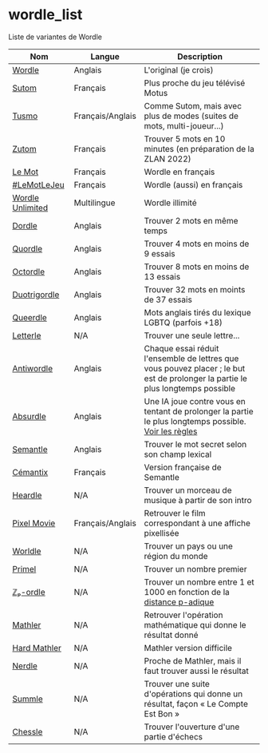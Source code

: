 # wordle_list

Liste de variantes de Wordle

Nom | Langue | Description
--- | ------ | -----------
[Wordle](https://www.nytimes.com/games/wordle/index.html) | Anglais | L'original (je crois)
[Sutom](https://sutom.nocle.fr) | Français | Plus proche du jeu télévisé Motus
[Tusmo](https://www.tusmo.xyz/) | Français/Anglais | Comme Sutom, mais avec plus de modes (suites de mots, multi-joueur...)
[Zutom](https://zutom.z-lan.fr/) | Français | Trouver 5 mots en 10 minutes (en préparation de la ZLAN 2022)
[Le Mot](https://wordle.louan.me/) | Français | Wordle en français
[\#LeMotLeJeu](https://www.solitaire-play.com/lemot/) | Français | Wordle (aussi) en français
[Wordle Unlimited](https://mywordle.org/wordle-french/) | Multilingue | Wordle illimité
[Dordle](https://zaratustra.itch.io/dordle) | Anglais | Trouver 2 mots en même temps
[Quordle](https://www.quordle.com/) | Anglais | Trouver 4 mots en moins de 9 essais
[Octordle](https://octordle.com/) | Anglais | Trouver 8 mots en moins de 13 essais
[Duotrigordle](https://duotrigordle.com/) | Anglais | Trouver 32 mots en moints de 37 essais
[Queerdle](https://queerdle.com/) | Anglais |Mots anglais tirés du lexique LGBTQ (parfois +18)
[Letterle](https://edjefferson.com/letterle/) | N/A | Trouver une seule lettre...
[Antiwordle](https://www.antiwordle.com/) | Anglais | Chaque essai réduit l'ensemble de lettres que vous pouvez placer&nbsp;; le but est de prolonger la partie le plus longtemps possible
[Absurdle](https://qntm.org/files/wordle/) | Anglais | Une IA joue contre vous en tentant de prolonger la partie le plus longtemps possible. [Voir les règles](https://qntm.org/wordle)
[Semantle](https://semantle.novalis.org/) | Anglais | Trouver le mot secret selon son champ lexical
[Cémantix](http://cemantix.herokuapp.com/) | Français | Version française de Semantle
[Heardle](https://heardle.app/) | N/A | Trouver un morceau de musique à partir de son intro
[Pixel Movie](https://pixelmovie.github.io/) | Français/Anglais | Retrouver le film correspondant à une affiche pixellisée
[Worldle](https://worldle.teuteuf.fr/) | N/A | Trouver un pays ou une région du monde
[Primel](https://converged.yt/primel/) | N/A | Trouver un nombre premier
[ℤₚ-ordle](https://mabotkin.github.io/zpordle/) | N/A | Trouver un nombre entre 1 et 1000 en fonction de la [distance p-adique](https://fr.wikipedia.org/wiki/Th%C3%A9or%C3%A8me_d%27Ostrowski#Valeur_absolue_p-adique)
[Mathler](https://www.mathler.com/) | N/A | Retrouver l'opération mathématique qui donne le résultat donné
[Hard Mathler](https://hard.mathler.com/) | N/A | Mathler version difficile
[Nerdle](https://nerdlegame.com/) | N/A | Proche de Mathler, mais il faut trouver aussi le résultat
[Summle](https://summle.net/) | N/A | Trouver une suite d'opérations qui donne un résultat, façon «&nbsp;Le Compte Est Bon&nbsp;»
[Chessle](https://jackli.gg/chessle/) | N/A | Trouver l'ouverture d'une partie d'échecs
